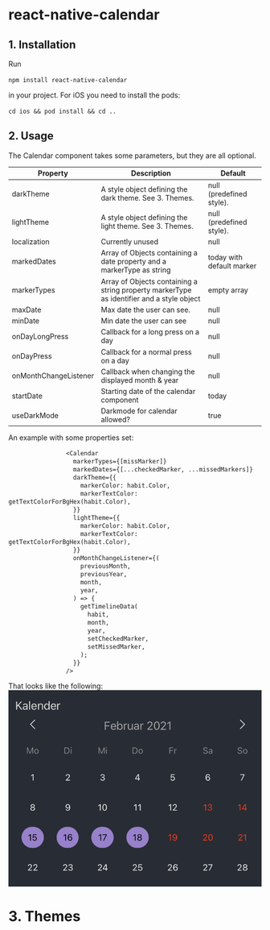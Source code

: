 # react-native-calendar

## 1. Installation

Run

`npm install react-native-calendar`

in your project. For iOS you need to install the pods:

`cd ios && pod install && cd ..`

## 2. Usage

The Calendar component takes some parameters, but they are all optional.

| Property              | Description                                                                               | Default                   |
| ----------------------|-------------------------------------------------------------------------------------------| --------------------------|
| darkTheme             | A style object defining the dark theme. See 3. Themes.                                    | null (predefined style).  |
| lightTheme            | A style object defining the light theme. See 3. Themes.                                   | null (predefined style).  |
| localization          | Currently unused                                                                          | null                      |
| markedDates           | Array of Objects containing a date property and a markerType as string                    | today with default marker |
| markerTypes           | Array of Objects containing a string property markerType as identifier and a style object | empty array               |
| maxDate               | Max date the user can see.                                                                | null                      |
| minDate               | Min date the user can see                                                                 | null                      |
| onDayLongPress        | Callback for a long press on  a day                                                       | null                      |
| onDayPress            | Callback for a normal press on a day                                                      | null                      |
| onMonthChangeListener | Callback when changing the displayed month & year                                         | null                      |
| startDate             | Starting date of the calendar component                                                   | today                     |
| useDarkMode           | Darkmode for calendar allowed?                                                            | true                      |

An example with some properties set:

```
                <Calendar
                  markerTypes={[missMarker]}
                  markedDates={[...checkedMarker, ...missedMarkers]}
                  darkTheme={{
                    markerColor: habit.Color,
                    markerTextColor: getTextColorForBgHex(habit.Color),
                  }}
                  lightTheme={{
                    markerColor: habit.Color,
                    markerTextColor: getTextColorForBgHex(habit.Color),
                  }}
                  onMonthChangeListener={(
                    previousMonth,
                    previousYear,
                    month,
                    year,
                  ) => {
                    getTimelineData(
                      habit,
                      month,
                      year,
                      setCheckedMarker,
                      setMissedMarker,
                    );
                  }}
                />          
```
That looks like the following:
![alt text][logo]

[logo]: https://github.com/EP-Apps/Calendar/blob/main/examples/images/example1.png "Example 1"




# 3. Themes

